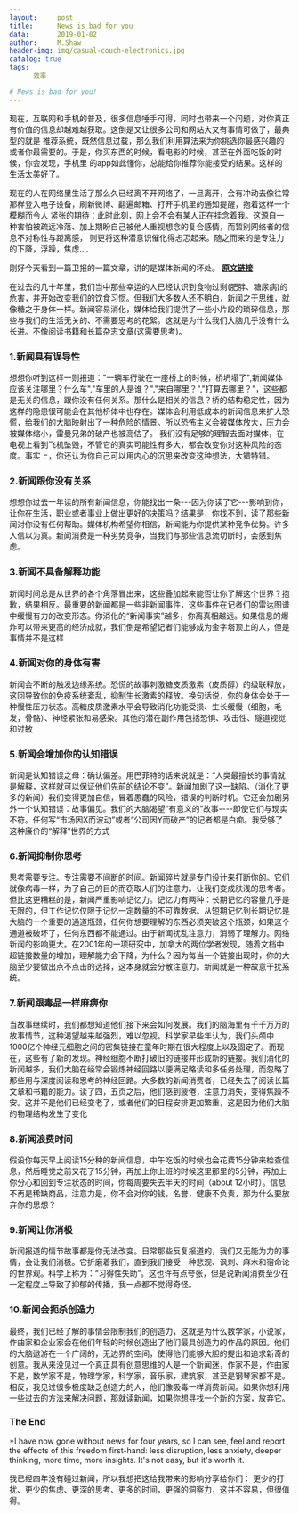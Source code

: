 ```yaml
---
layout:     post
title:      News is bad for you 
data:       2019-01-02
author:     M.Shaw
header-img: img/casual-couch-electronics.jpg
catalog: true
tags:
      效率

# News is bad for you!
---
```


现在，互联网和手机的普及，很多信息唾手可得，同时也带来一个问题，对你真正有价值的信息却越难越获取。这倒是又让很多公司和网站大又有事情可做了，最典型的就是
推荐系统，既然信息过载，那么我们利用算法来为你挑选你最感兴趣的或者你最需要的。于是，你买东西的时候，看电影的时候，甚至在外面吃饭的时候，你会发现，手机里
的app如此懂你，总能给你推荐你能接受的结果。这样的生活太美好了。


现在的人在网络里生活了那么久已经离不开网络了，一旦离开，会有冲动去像往常那样登入电子设备，刷新微博、翻遍邮箱、打开手机里的通知提醒，抱着这样一个模糊而令人
紧张的期待：此时此刻，网上会不会有某人正在挂念着我。这源自一种害怕被疏远冷落、加上期盼自己被他人重视想念的复合感情，而暂别网络者的信息不对称性与距离感，
则更将这种潜意识催化得忐忑起来。随之而来的是专注力的下降，浮躁，焦虑....


刚好今天看到一篇卫报的一篇文章，讲的是媒体新闻的坏处。
[**原文链接**](https://www.theguardian.com/media/2013/apr/12/news-is-bad-rolf-dobelli)

在过去的几十年里，我们当中那些幸运的人已经认识到食物过剩(肥胖、糖尿病)的危害，并开始改变我们的饮食习惯。但我们大多数人还不明白，新闻之于思维，就像糖之于身体一样。新闻容易消化，媒体给我们提供了一些小片段的琐碎信息，那些与我们的生活无关的、不需要思考的花絮。这就是为什么我们大脑几乎没有什么长进。不像阅读书籍和长篇杂志文章(这需要思考)。
### 1.新闻具有误导性
想想你听到这样一则报道："一辆车行驶在一座桥上的时候，桥坍塌了",新闻媒体应该关注哪里？什么车","车里的人是谁？","来自哪里？","打算去哪里？"，这些都是无关的信息，跟你没有任何关系。那什么是相关的信息？桥的结构稳定性，因为这样的隐患很可能会在其他桥体中也存在。媒体会利用低成本的新闻信息来扩大恐慌，给我们的大脑映射出了一种危险的情景。所以恐怖主义会被媒体放大，压力会被媒体缩小，雷曼兄弟的破产也被高估了。
我们没有足够的理智去面对媒体，在电视上看到飞机坠毁，不管它的真实可能性有多大，都会改变你对这种风险的态度。事实上，你还认为你自己可以用内心的沉思来改变这种想法，大错特错。
      
### 2.新闻跟你没有关系
想想你过去一年读的所有新闻信息，你能找出一条---因为你读了它---影响到你，让你在生活，职业或者事业上做出更好的决策吗？结果是，你找不到，读了那些新闻对你没有任何帮助。媒体机构希望你相信，新闻能为你提供某种竞争优势。许多人信以为真。新闻消费是一种劣势竞争，当我们与那些信息流切断时，会感到焦虑。
### 3.新闻不具备解释功能
新闻时间总是从世界的各个角落冒出来，这些叠加起来能否让你了解这个世界？抱歉，结果相反。最重要的新闻都是一些非新闻事件，这些事件在记者们的雷达图谱中缓慢有力的改变形态。你消化的“新闻事实”越多，你离真相越远。如果信息的爆炸可以带来更高的经济成就，我们倒是希望记者们能够成为金字塔顶上的人，但是事情并不是这样
### 4.新闻对你的身体有害
新闻会不断的触发边缘系统。恐慌的故事刺激糖皮质激素（皮质醇）的级联释放，这回导致你的免疫系统紊乱，抑制生长激素的释放。换句话说，你的身体会处于一种慢性压力状态。高糖皮质激素水平会导致消化功能受损、生长缓慢（细胞，毛发，骨骼）、神经紧张和易感染。其他的潜在副作用包括恐惧、攻击性、隧道视觉和过敏
### 5.新闻会增加你的认知错误
新闻是认知错误之母：确认偏差。用巴菲特的话来说就是：“人类最擅长的事情就是解释，这样就可以保证他们先前的结论不变”。新闻加剧了这一缺陷。（消化了更多的新闻）我们变得更加自信，冒着愚蠢的风险，错误的判断时机。它还会加剧另外一个认知错误：故事偏见。我们的大脑渴望“有意义的”故事----即使它们与现实不符。任何写“市场因X而波动”或者“公司因Y而破产”的记者都是白痴。我受够了这种廉价的“解释”世界的方式

### 6.新闻抑制你思考
思考需要专注。专注需要不间断的时间。新闻碎片就是专门设计来打断你的。它们就像病毒一样，为了自己的目的而窃取人们的注意力。让我们变成肤浅的思考者。但比这更糟糕的是，新闻严重影响记忆力。记忆力有两种：长期记忆的容量几乎是无限的，但工作记忆仅限于记忆一定数量的不可靠数据。从短期记忆到长期记忆是大脑的一个重要的通道瓶颈，任何你想要理解的东西必须突破这个瓶颈，如果这个通道被破坏了，任何东西都不能通过。由于新闻扰乱注意力，消弱了理解力。网络新闻的影响更大。在2001年的一项研究中，加拿大的两位学者发现，随着文档中超链接数量的增加，理解能力会下降，为什么？因为每当一个链接出现时，你的大脑至少要做出点不点击的选择，这本身就会分散注意力。新闻就是一种故意干扰系统。
### 7.新闻跟毒品一样麻痹你
当故事继续时，我们都想知道他们接下来会如何发展。我们的脑海里有千千万万的故事情节，这种渴望越来越强烈，难以忽视。科学家早些年认为，我们头颅中1000亿个神经元细胞之间的密集链接在童年时期在很大程度上以及固定了。而现在，这些有了新的发现。神经细胞不断打破旧的链接并形成新的链接。我们消化的新闻越多，我们大脑在经常会锻炼神经回路以便满足略读和多任务处理，而忽略了那些用与深度阅读和思考的神经回路。大多数的新闻消费者，已经失去了阅读长篇文章和书籍的能力。读了四，五页之后，他们感到疲倦，注意力消失，变得焦躁不安。这并不是他们已经变老了，或者他们的日程安排更加繁重，这是因为他们大脑的物理结构发生了变化
### 8.新闻浪费时间
假设你每天早上阅读15分种的新闻信息，中午吃饭的时候也会花费15分钟来检查信息，然后睡觉之前又花了15分钟，再加上你上班的时候这里那里的5分钟，再加上你分心和回到专注状态的时间，你每周要失去半天的时间（about 12小时）。信息不再是稀缺商品，注意力是，你不会对你的钱，名誉，健康不负责，那为什么要放弃你的思想？
### 9.新闻让你消极
新闻报道的情节故事都是你无法改变。日常那些反复报道的，我们又无能为力的事情，会让我们消极。它折磨着我们，直到我们接受一种悲观、讽刺、麻木和宿命论的世界观。科学上称为：“习得性失助”。这也许有点夸张，但是说新闻消费至少在一定程度上导致了抑郁的传播，我一点都不觉得奇怪。
### 10.新闻会扼杀创造力
最终，我们已经了解的事情会限制我们的创造力，这就是为什么数学家，小说家，作曲家和企业家会在他们年轻的时候创造出了他们最具创造力的作品的原因。他们的大脑遨游在一个广阔的，无边界的空间，使得他们能够大胆的提出和追求新奇的创意。我从来没见过一个真正具有创意思维的人是一个新闻迷，作家不是，作曲家不是，数学家不是，物理学家，科学家，音乐家，建筑家，甚至是钢琴家都不是。相反，我见过很多极度缺乏创造力的人，他们像吸毒一样消费新闻。如果你想利用一些过去的方法来解决问题，那就读新闻，如果你想寻找一个新的方案，放弃它。
### The End
*I have now gone without news for four years, so I can see, feel and report the effects of this freedom first-hand: 
less disruption, less anxiety, deeper thinking, more time, more insights. It's not easy, but it's worth it.

我已经四年没有碰过新闻，所以我想把这给我带来的影响分享给你们：
更少的打扰、更少的焦虑、更深的思考、更多的时间，更强的洞察力，这并不容易，但很值得。
